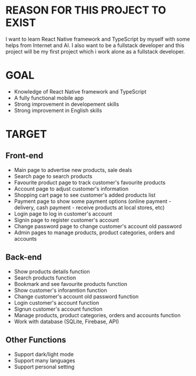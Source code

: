 # REASON FOR THIS PROJECT TO EXIST
I want to learn React Native framework and TypeScript by myself with some helps from Internet and AI. I also want to be a fullstack developer and this project will be my first project which i work alone as a fullstack developer.

# GOAL
- Knowledge of React Native framework and TypeScript
- A fully functional mobile app
- Strong improvement in developement skills
- Strong improvement in English skills

# TARGET 
## Front-end
- Main page to advertise new products, sale deals
- Search page to search products
- Favourite product page to track customer's favourite products
- Account page to adjust customer's information 
- Shopping cart page to see customer's added products list
- Payment page to show some payment options (online payment - delivery, cash payment - receive products at local
stores, etc)
- Login page to log in customer's account
- Signin page to register customer's account
- Change password page to change customer's account old password
- Admin pages to manage products, product categories, orders and accounts

## Back-end
- Show products details function
- Search products function
- Bookmark and see favourite products function
- Show customer's inforamtion function
- Change customer's account old password function
- Login customer's account function
- Signun customer's account function
- Manage products, product categories, orders and accounts function
- Work with database (SQLite, Firebase, API)

## Other Functions
- Support dark/light mode
- Support many languages
- Support personal setting
